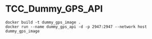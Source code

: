 # TCC_Dummy_GPS_API

```
docker build -t dummy_gps_image .
docker run --name dummy_gps_api -d -p 2947:2947 --network host dummy_gps_image
```

